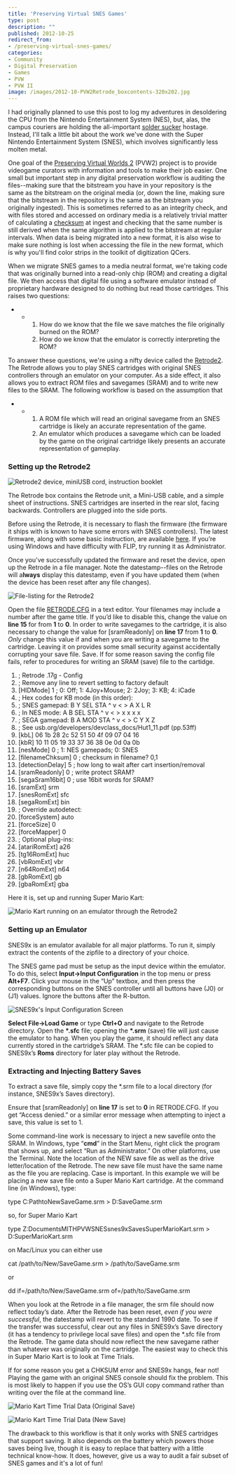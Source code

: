 ```yaml
---
title: 'Preserving Virtual SNES Games'
type: post
description: ""
published: 2012-10-25
redirect_from: 
- /preserving-virtual-snes-games/
categories:
- Community
- Digital Preservation
- Games
- PVW
- PVW II
image: /images/2012-10-PVW2Retrode_boxcontents-320x202.jpg
---
```

I had originally planned to use this post to log my adventures in desoldering the CPU from the Nintendo Entertainment System (NES), but, alas, the campus couriers are holding the all-important [solder sucker](http://en.wikipedia.org/wiki/Desoldering#Desoldering_pump) hostage. Instead, I'll talk a little bit about the work we've done with the Super Nintendo Entertainment System (SNES), which involves significantly less molten metal.

One goal of the [Preserving Virtual Worlds 2](http://mith.umd.edu/research/pvwii/) (PVW2) project is to provide videogame curators with information and tools to make their job easier. One small but important step in any digital preservation workflow is auditing the files--making sure that the bitstream you have in your repository is the same as the bitstream on the original media (or, down the line, making sure that the bitstream in the repository is the same as the bitstream you originally ingested). This is sometimes referred to as an integrity check, and with files stored and accessed on ordinary media is a relatively trivial matter of calculating a [checksum](http://www.iasa-web.org/tc04/integrity-and-checksums) at ingest and checking that the same number is still derived when the same algorithm is applied to the bitstream at regular intervals. When data is being migrated into a new format, it is also wise to make sure nothing is lost when accessing the file in the new format, which is why you'll find color strips in the toolkit of digitization QCers.

When we migrate SNES games to a media neutral format, we're taking code that was originally burned into a read-only chip (ROM) and creating a digital file. We then access that digital file using a software emulator instead of proprietary hardware designed to do nothing but read those cartridges. This raises two questions:

- - 1. How do we know that the file we save matches the file originally burned on the ROM?
    2. How do we know that the emulator is correctly interpreting the ROM?

To answer these questions, we're using a nifty device called the [Retrode2](http://www.retrode.org/about/). The Retrode allows you to play SNES cartridges with original SNES controllers through an emulator on your computer. As a side effect, it also allows you to extract ROM files and savegames (SRAM) and to write new files to the SRAM. The following workflow is based on the assumption that

- - 1. A ROM file which will read an original savegame from an SNES cartridge is likely an accurate representation of the game.
    2. An emulator which produces a savegame which can be loaded by the game on the original cartridge likely presents an accurate representation of gameplay.

### Setting up the Retrode2

![Retrode2 device, miniUSB cord, instruction booklet](/images/2012-10-PVW2Retrode_boxcontents-320x202.jpg)

The Retrode box contains the Retrode unit, a Mini-USB cable, and a simple sheet of instructions. SNES cartridges are inserted in the rear slot, facing backwards. Controllers are plugged into the side ports.

Before using the Retrode, it is necessary to flash the firmware (the firmware it ships with is known to have some errors with SNES controllers). The latest firmware, along with some basic instruction, are available [here](http://www.retrode.org/documentation/firmware/). If you’re using Windows and have difficulty with FLIP, try running it as Administrator.

Once you’ve successfully updated the firmware and reset the device, open up the Retrode in a file manager. Note the datestamp--files on the Retrode will a**lways** display this datestamp, even if you have updated them (when the device has been reset after any file changes).

![File-listing for the Retrode2](/images/2012-10-retrode-explorer.png)

Open the file [RETRODE.CFG](http://www.retrode.org/documentation/the-retrode-cfg-file/) in a text editor. Your filenames may include a number after the game title. If you’d like to disable this, change the value on **line 15** for from **1** to **0**. In order to write savegames to the cartridge, it is also necessary to change the value for \[sramReadonly] on **line 17** from **1** to **0**. _Only_ change this value if and when you are writing a savegame to the cartridge. Leaving it on provides some small security against accidentally corrupting your save file. Save. If for some reason saving the config file fails, refer to procedures for writing an SRAM (save) file to the cartidge.

1. ; Retrode .17g - Config
2. ; Remove any line to revert setting to factory default
3. \[HIDMode] 1 ; 0: Off; 1: 4Joy+Mouse; 2: 2Joy; 3: KB; 4: iCade
4. ; Hex codes for KB mode (in this order):
5. ; SNES gamepad: B Y SEL STA ^ v &lt; > A X L R
6. ; In NES mode: A B SEL STA ^ v &lt; > x x x x
7. ; SEGA gamepad: B A MOD STA ^ v &lt; > C Y X Z
8. ; See usb.org/developers/devclass_docs/Hut1_11.pdf (pp.53ff)
9. \[kbL] 06 1b 28 2c 52 51 50 4f 09 07 04 16
10. \[kbR] 10 11 05 19 33 37 36 38 0e 0d 0a 0b
11. \[nesMode] 0 ; 1: NES gamepads; 0: SNES
12. \[filenameChksum] 0 ; checksum in filename? 0,1
13. \[detectionDelay] 5 ; how long to wait after cart insertion/removal
14. \[sramReadonly] 0 ; write protect SRAM?
15. \[segaSram16bit] 0 ; use 16bit words for SRAM?
16. \[sramExt] srm
17. \[snesRomExt] sfc
18. \[segaRomExt] bin
19. ; Override autodetect:
20. \[forceSystem] auto
21. \[forceSize] 0
22. \[forceMapper] 0
23. ; Optional plug-ins:
24. \[atariRomExt] a26
25. \[tg16RomExt] huc
26. \[vbRomExt] vbr
27. \[n64RomExt] n64
28. \[gbRomExt] gb
29. \[gbaRomExt] gba

Here it is, set up and running Super Mario Kart:

![Mario Kart running on an emulator through the Retrode2](/images/2012-10-mariokart-splash-707x980.jpg)

### Setting up an Emulator

SNES9x is an emulator available for all major platforms. To run it, simply extract the contents of the zipfile to a directory of your choice.

The SNES game pad must be setup as the input device within the emulator. To do this, select **Input->Input Configuration** in the top menu or press **Alt+F7**. Click your mouse in the “Up” textbox, and then press the corresponding buttons on the SNES controller until all buttons have (J0) or (J1) values. Ignore the buttons after the R-button.

![SNES9x's Input Configuration Screen](/images/2012-10-snes9x-input.png)

**Select File->Load Game** or type **Ctrl+O** and navigate to the Retrode directory. Open the **\*.sfc** file; opening the **\*.srm** (save) file will just cause the emulator to hang. When you play the game, it should reflect any data currently stored in the cartridge’s SRAM. The \*.sfc file can be copied to SNES9x’s **Roms** directory for later play without the Retrode.

### Extracting and Injecting Battery Saves

To extract a save file, simply copy the \*.srm file to a local directory (for instance, SNES9x’s Saves directory).

Ensure that \[sramReadonly] on **line 17** is set to **0** in RETRODE.CFG. If you get “Access denied.” or a similar error message when attempting to inject a save, this value is set to 1.

Some command-line work is necessary to inject a new savefile onto the SRAM. In Windows, type “**cmd**” in the Start Menu, right click the program that shows up, and select “Run as Administrator.” On other platforms, use the Terminal. Note the location of the NEW save file as well as the drive letter/location of the Retrode. The new save file must have the same name as the file you are replacing. Case is important. In this example we will be placing a new save file onto a Super Mario Kart cartridge. At the command line (in Windows), type:

type C:PathtoNewSaveGame.srm > D:SaveGame.srm

so, for Super Mario Kart

type Z:DocumentsMITHPVWSNESsnes9xSavesSuperMarioKart.srm > D:SuperMarioKart.srm

on Mac/Linux you can either use

cat /path/to/New/SaveGame.srm > /path/to/SaveGame.srm

or

dd if=/path/to/New/SaveGame.srm of=/path/to/SaveGame.srm

When you look at the Retrode in a file manager, the srm file should now reflect today’s date. After the Retrode has been reset, _even if you were successful_, the datestamp will revert to the standard 1990 date. To see if the transfer was successful, clear out any files in SNES9x’s Save directory (it has a tendency to privilege local save files) and open the \*.sfc file from the Retrode. The game data should now reflect the new savegame rather than whatever was originally on the cartridge. The easiest way to check this in Super Mario Kart is to look at Time Trials.

If for some reason you get a CHKSUM error and SNES9x hangs, fear not! Playing the game with an original SNES console should fix the problem. This is most likely to happen if you use the OS’s GUI copy command rather than writing over the file at the command line.

![Mario Kart Time Trial Data (Original Save)](/images/2012-10-MK-battsave.png)

![Mario Kart Time Trial Data (New Save)](/images/2012-10-MK-newbattsave.png)

The drawback to this workflow is that it only works with SNES cartridges that support saving. It also depends on the battery which powers those saves being live, though it is easy to replace that battery with a little technical know-how. It does, however, give us a way to audit a fair subset of SNES games and it's a lot of fun!
